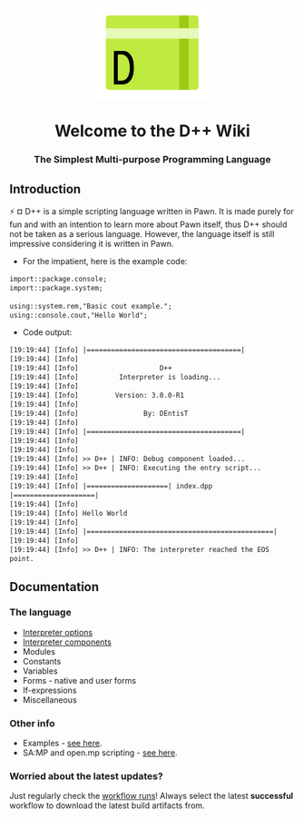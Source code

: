 <p align="center">
  <img width="200" align="center" src="dpp_logo.png">
</p>
<h1 align = "center">Welcome to the <b>D++</b> Wiki</h1>
<h3 align = "center">
  The Simplest Multi-purpose Programming Language
</h3>

## Introduction
:zap: ¤ D++ is a simple scripting language written in Pawn. It is made purely for fun and with an intention to learn more about Pawn itself, thus D++ should not be taken as a serious language. However, the language itself is still impressive considering it is written in Pawn.

- For the impatient, here is the example code:
```pawn
import::package.console;
import::package.system;

using::system.rem,"Basic cout example.";
using::console.cout,"Hello World";
```

- Code output:

```
[19:19:44] [Info] |======================================|
[19:19:44] [Info]                                         
[19:19:44] [Info]                    D++                  
[19:19:44] [Info]          Interpreter is loading...      
[19:19:44] [Info]                                         
[19:19:44] [Info]         Version: 3.0.0-R1          
[19:19:44] [Info]                                         
[19:19:44] [Info]                By: DEntisT              
[19:19:44] [Info]                                         
[19:19:44] [Info] |======================================|
[19:19:44] [Info]                                         
[19:19:44] [Info]                                         
[19:19:44] [Info] >> D++ | INFO: Debug component loaded...
[19:19:44] [Info] >> D++ | INFO: Executing the entry script...
[19:19:44] [Info]                                                
[19:19:44] [Info] |====================| index.dpp |====================|
[19:19:44] [Info] 
[19:19:44] [Info] Hello World
[19:19:44] [Info]                                                
[19:19:44] [Info] |==============================================|
[19:19:44] [Info]                                                
[19:19:44] [Info] >> D++ | INFO: The interpreter reached the EOS point.
```
## Documentation

### The language

- [Interpreter options](doc/dpp_options.md)
- [Interpreter components](doc/dpp_components.md)
- Modules
- Constants
- Variables
- Forms - native and user forms
- If-expressions
- Miscellaneous

### Other info

- Examples - [see here](doc/dpp_example.md).
- SA:MP and open.mp scripting - [see here](doc/dpp_sampomp.md).


### Worried about the latest updates?

Just regularly check the [workflow runs](https://github.com/samp-api/dpp/actions)! Always select the latest **successful** workflow to download the latest build artifacts from.